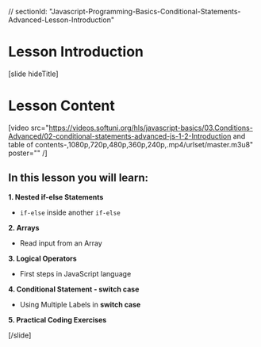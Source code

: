 // sectionId: "Javascript-Programming-Basics-Conditional-Statements-Advanced-Lesson-Introduction"

# Lesson Introduction

[slide hideTitle]

# Lesson Content

[video src="https://videos.softuni.org/hls/javascript-basics/03.Conditions-Advanced/02-conditional-statements-advanced-js-1-2-Introduction and table of contents-,1080p,720p,480p,360p,240p,.mp4/urlset/master.m3u8" poster="" /]

## In this lesson you will learn:

**1. Nested if-else Statements**
- `if-else` inside another `if-else` 

**2. Arrays**
- Read input from an Array

**3. Logical Operators**
- First steps in JavaScript language

**4. Conditional Statement - switch case**
- Using Multiple Labels in **switch case**

**5. Practical Coding Exercises**

[/slide]
